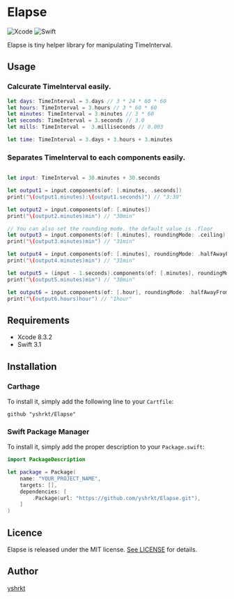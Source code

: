 # Elapse
![Xcode](https://img.shields.io/badge/Xcode-8.3.3-brightgreen.svg)
![Swift](https://img.shields.io/badge/Swift-3.1-brightgreen.svg)

Elapse is tiny helper library for manipulating TimeInterval.

## Usage

### Calcurate TimeInterval easily.

```swift
let days: TimeInterval = 3.days // 3 * 24 * 60 * 60
let hours: TimeInterval = 3.hours // 3 * 60 * 60
let minutes: TimeInterval = 3.minutes // 3 * 60
let seconds: TimeInterval = 3.seconds // 3.0
let mills: TimeInterval =  3.milliseconds // 0.003

let time: TimeInterval = 3.days + 3.hours + 3.minutes

```

### Separates TimeInterval to each components easily.
```swift

let input: TimeInterval = 30.minutes + 30.seconds

let output1 = input.components(of: [.minutes, .seconds])
print("\(output1.minutes):\(output1.seconds)") // "3:30"

let output2 = input.components(of: [.minutes])
print("\(output2.minutes)min") // "30min"

// You can also set the rounding mode. the default value is .floor
let output3 = input.components(of: [.minutes], roundingMode: .ceiling)
print("\(output3.minutes)min") // "31min"

let output4 = input.components(of: [.minutes], roundingMode: .halfAwayFromZero)
print("\(output4.minutes)min") // "31min"

let output5 = (input - 1.seconds).components(of: [.minutes], roundingMode: .halfAwayFromZero)
print("\(output5.minutes)min") // "30min"

let output6 = input.components(of: [.hour], roundingMode: .halfAwayFromZero)
print("\(output6.hours)hour") // "1hour"
```

## Requirements

* Xcode 8.3.2
* Swift 3.1

## Installation

### Carthage

To install it, simply add the following line to your `Cartfile`:

```
github "yshrkt/Elapse"
```

### Swift Package Manager

To install it, simply add the proper description to your `Package.swift`:

```swift
import PackageDescription

let package = Package(
    name: "YOUR_PROJECT_NAME",
    targets: [],
    dependencies: [
        .Package(url: "https://github.com/yshrkt/Elapse.git"),
    ]
)
```

## Licence

Elapse is released under the MIT license. [See LICENSE](https://github.com/yshrkt/Elapse/blob/master/LICENSE) for details.

## Author

[yshrkt](https://github.com/yshrkt)
